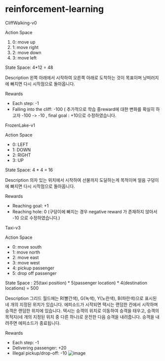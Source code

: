 # reinforcement-learning

CliffWalking-v0
 
Action Space 
  1) 0: move up
  2) 1: move right
   3) 2: move down
4) 3: move left

State Space: 4*12 = 48

Description
왼쪽 아래에서 시작하여 오른쪽 아래로 도착하는 것이 목표이며 낭떠러지에 빠지면 다시 시작점으로 돌아옵니다.

Rewards
  - Each step: -1
- Falling into the cliff: -100
( 추가적으로 학습 중reward에 대한 변화를 확실히 하고자 -100 -> -10 , final goal : +10으로 수정하였습니다.

FrozenLake-v1
 
Action Space
  - 0: LEFT
  - 1: DOWN
  - 2: RIGHT
- 3: UP

State Space: 4 * 4 = 16

Description
의자 있는 위치에서 시작하여 선물까지 도달하는게 목적이며 얼음 구덩이에 빠지면 다시 시작점으로 돌아옵니다.

Rewards
  - Reaching goal: +1
- Reaching hole: 0
(구덩이에 빠지는 경우 negative reward 가 존재하지 않아서 -10 으로 수정하였습니다.)


Taxi-v3
 
Action Space
  - 0: move south
  - 1: move north
  - 2: move east
  - 3: move west
  - 4: pickup passenger
- 5: drop off passenger

State Space : 25(taxi position) * 5(passenger location) * 4(destination locations) = 500

Description
그리드 월드에는 R(빨간색), G(녹색), Y(노란색), B(파란색)으로 표시된 네 개의 지정된 위치가 있습니다. 에피소드가 시작되면 택시는 랜덤한 칸에서 시작하며 승객은 랜덤한 위치에 있습니다. 택시는 승객의 위치로 이동하여 승객을 태우고, 승객의 목적지(네 개의 지정된 위치 중 다른 하나)로 운전한 다음 승객을 내려줍니다. 승객을 내려주면 에피소드가 종료됩니다.

 Rewards
  - Each step: -1
  - Delivering passenger: +20
  - Illegal pickup/drop-off: -10
![image](https://github.com/ha-seungwon/reinforcement-learning/assets/74447373/ce92147b-d4bf-42df-8a09-436dd9fdf186)
